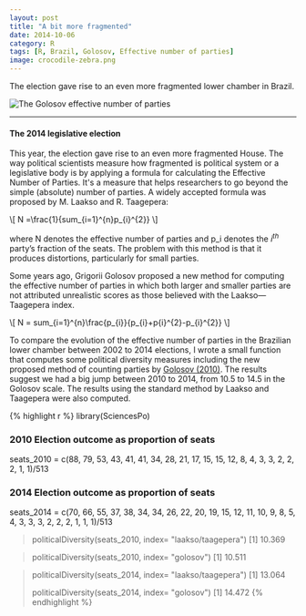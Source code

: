 ```yaml
---
layout: post
title: "A bit more fragmented" 
date: 2014-10-06
category: R
tags: [R, Brazil, Golosov, Effective number of parties]
image: crocodile-zebra.png
---
```


The election gave rise to an even more fragmented lower chamber in Brazil.

<!--more-->

![The Golosov effective number of parties](/images/blog/2015/EffectiveNumberParties.png)

<hr/>

#### The 2014 legislative election
This year, the election gave rise to an even more fragmented House. The way political scientists measure how fragmented is political system or a legislative body is by applying a formula for calculating the Effective Number of Parties. It's a measure that helps researchers to go beyond the simple (absolute) number of parties. A widely accepted formula was proposed by M. Laakso and R. Taagepera: 

\\[ N =\frac{1}{sum_{i=1}^{n}p_{i}^{2}} \\]

 where N denotes the effective number of parties and p_i denotes the $i^{th}$ party’s fraction of the seats. The problem with this method is that it produces distortions, particularly for small parties.

Some years ago, Grigorii Golosov proposed a new method for computing the effective number of parties in which both larger and smaller parties are not attributed unrealistic scores as those believed with the Laakso—Taagepera index.

\\[ N = sum_{i=1}^{n}\frac{p_{i}}{p_{i}+p{i}^{2}-p_{i}^{2}} \\]
 
To compare the evolution of the effective number of parties in the Brazilian lower chamber between 2002 to 2014 elections, I wrote a small function that computes some political diversity measures including the new proposed method of counting parties by [Golosov (2010)](http://ppq.sagepub.com/content/16/2/171.abstract). 
The results suggest we had a big jump between 2010 to 2014, from 10.5 to 14.5 in the Golosov scale. The results using the standard method by Laakso and Taagepera were also computed.

{% highlight r %}
library(SciencesPo)

### 2010 Election outcome as proportion of seats
 seats_2010 = c(88, 79, 53, 43, 41, 41, 34, 28, 21,
17, 15, 15, 12, 8, 4, 3, 3, 2, 2, 2, 1, 1)/513

### 2014 Election outcome as proportion of seats
 seats_2014 = c(70, 66, 55, 37, 38, 34, 34, 26, 22, 20, 19, 15, 12, 11, 10, 9, 8, 5, 4, 3, 3, 3, 2, 2, 2, 1, 1, 1)/513

> politicalDiversity(seats_2010, index= "laakso/taagepera")
[1] 10.369

> politicalDiversity(seats_2010, index= "golosov")
[1] 10.511

> politicalDiversity(seats_2014, index= "laakso/taagepera")
[1] 13.064
> 
> politicalDiversity(seats_2014, index= "golosov")
[1] 14.472
{% endhighlight %}

